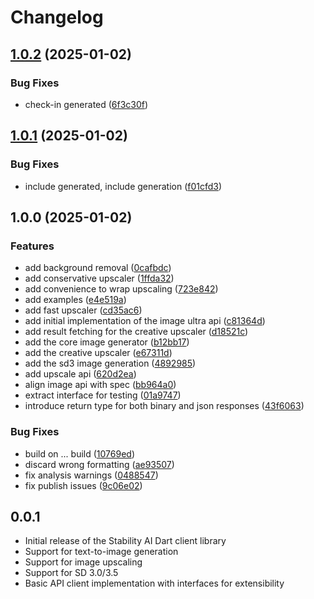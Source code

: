 # Changelog

## [1.0.2](https://github.com/cedricziel/stabilityai-dart/compare/v1.0.1...v1.0.2) (2025-01-02)


### Bug Fixes

* check-in generated ([6f3c30f](https://github.com/cedricziel/stabilityai-dart/commit/6f3c30fdd7ee90f23ec9bd6f77a16769bc7e882e))

## [1.0.1](https://github.com/cedricziel/stabilityai-dart/compare/v1.0.0...v1.0.1) (2025-01-02)


### Bug Fixes

* include generated, include generation ([f01cfd3](https://github.com/cedricziel/stabilityai-dart/commit/f01cfd31ef35446e425415f7065c790bb11bc599))

## 1.0.0 (2025-01-02)


### Features

* add background removal ([0cafbdc](https://github.com/cedricziel/stabilityai-dart/commit/0cafbdcaa2f2f48d06a8e808bc6f223626fd823e))
* add conservative upscaler ([1ffda32](https://github.com/cedricziel/stabilityai-dart/commit/1ffda320bf37bee6ee3d8a32b81ccdbd54c92429))
* add convenience to wrap upscaling ([723e842](https://github.com/cedricziel/stabilityai-dart/commit/723e842731f20e308edb476d2816c0b521d1acf1))
* add examples ([e4e519a](https://github.com/cedricziel/stabilityai-dart/commit/e4e519aa20b5067f6d20f9cff2dc1ce1d43fb7bf))
* add fast upscaler ([cd35ac6](https://github.com/cedricziel/stabilityai-dart/commit/cd35ac66b2fcd00fc5263f4655840c6035eba7a4))
* add initial implementation of the image ultra api ([c81364d](https://github.com/cedricziel/stabilityai-dart/commit/c81364d74436b584c22e3ca7c0c9020243eae679))
* add result fetching for the creative upscaler ([d18521c](https://github.com/cedricziel/stabilityai-dart/commit/d18521cea8d01e6c31052bc157db89e614c3134c))
* add the core image generator ([b12bb17](https://github.com/cedricziel/stabilityai-dart/commit/b12bb17f2518e49f650ec63f646cdd0c04b6d033))
* add the creative upscaler ([e67311d](https://github.com/cedricziel/stabilityai-dart/commit/e67311d7c6bc4f48fe722fd6829de605386d73f9))
* add the sd3 image generation ([4892985](https://github.com/cedricziel/stabilityai-dart/commit/48929858d049d23654c1f952fcfc3fa1b12b2fce))
* add upscale api ([620d2ea](https://github.com/cedricziel/stabilityai-dart/commit/620d2eaf8c50b2ebbec0efce4384ba2a37bed548))
* align image api with spec ([bb964a0](https://github.com/cedricziel/stabilityai-dart/commit/bb964a0336940082178cf834a4ff5cb7ea4f3caf))
* extract interface for testing ([01a9747](https://github.com/cedricziel/stabilityai-dart/commit/01a9747461ff7ce7e2984a2c6d7dd531a31d146f))
* introduce return type for both binary and json responses ([43f6063](https://github.com/cedricziel/stabilityai-dart/commit/43f6063b680f5b57f184125380eb861cca167ab0))


### Bug Fixes

* build on ... build ([10769ed](https://github.com/cedricziel/stabilityai-dart/commit/10769ed4aad7475eb5c904fdac18b97d08265f21))
* discard wrong formatting ([ae93507](https://github.com/cedricziel/stabilityai-dart/commit/ae935074d9d1c5f6ab083b7893a74e889da7e82d))
* fix analysis warnings ([0488547](https://github.com/cedricziel/stabilityai-dart/commit/04885477d2804c781a6157243bd6a54032474c0b))
* fix publish issues ([9c06e02](https://github.com/cedricziel/stabilityai-dart/commit/9c06e02f1b8cbddf380bdb225657963e37c2d055))

## 0.0.1

* Initial release of the Stability AI Dart client library
* Support for text-to-image generation
* Support for image upscaling
* Support for SD 3.0/3.5
* Basic API client implementation with interfaces for extensibility
